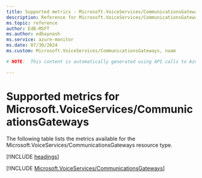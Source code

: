 ```yaml
---
title: Supported metrics - Microsoft.VoiceServices/CommunicationsGateways
description: Reference for Microsoft.VoiceServices/CommunicationsGateways metrics in Azure Monitor.
ms.topic: reference
author: EdB-MSFT
ms.author: edbaynash
ms.service: azure-monitor
ms.date: 07/30/2024
ms.custom: Microsoft.VoiceServices/CommunicationsGateways, naam

# NOTE:  This content is automatically generated using API calls to Azure. Any edits made on these files will be overwritten in the next run of the script. 

---
```


  
# Supported metrics for Microsoft.VoiceServices/CommunicationsGateways
  
The following table lists the metrics available for the Microsoft.VoiceServices/CommunicationsGateways resource type.  
  
  
[!INCLUDE [headings](./includes/metrics-headings.md)]  
  
 

[!INCLUDE [Microsoft.VoiceServices/CommunicationsGateways](./includes/microsoft-voiceservices-communicationsgateways-metrics-include.md)]  

